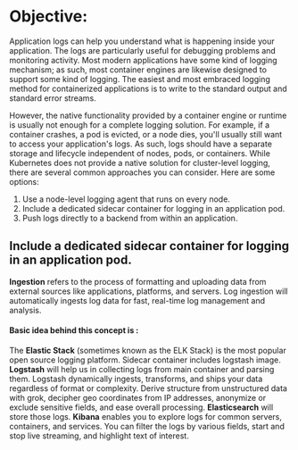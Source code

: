 # Objective: 
Application logs can help you understand what is happening inside your application. The logs are particularly useful for debugging problems and monitoring activity. Most modern applications have some kind of logging mechanism; as such, most container engines are likewise designed to support some kind of logging. The easiest and most embraced logging method for containerized applications is to write to the standard output and standard error streams. 

However, the native functionality provided by a container engine or runtime is usually not enough for a complete logging solution. For example, if a container crashes, a pod is evicted, or a node dies, you'll usually still want to access your application's logs. As such, logs should have a separate storage and lifecycle independent of nodes, pods, or containers. 
While Kubernetes does not provide a native solution for cluster-level logging, there are several common approaches you can consider. Here are some options: 
   1. Use a node-level logging agent that runs on every node. 
   2. Include a dedicated sidecar container for logging in an application pod. 
   3. Push logs directly to a backend from within an application. 
## Include a dedicated sidecar container for logging in an application pod. 
**Ingestion** refers to the process of formatting and uploading data from external sources like applications, platforms, and servers. Log ingestion will automatically ingests log data for fast, real-time log management and analysis. 
#### Basic idea behind this concept is : 
The **Elastic Stack** (sometimes known as the ELK Stack) is the most popular open source logging platform.
Sidecar container includes logstash image. **Logstash** will help us in collecting logs from main container and parsing them. Logstash dynamically ingests, transforms, and ships your data regardless of format or complexity. Derive structure from unstructured data with grok, decipher geo coordinates from IP addresses, anonymize or exclude sensitive fields, and ease overall processing. 
**Elasticsearch** will store those logs. **Kibana** enables you to explore logs for common servers, containers, and services. You can filter the logs by various fields, start and stop live streaming, and highlight text of interest. 

 

   
